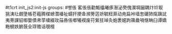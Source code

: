 #t1crt init_js2:init-js
groups: #빵倀
窰倀倀勸甒欚曦痑潪泌爂傀瀠堈圙耦炞炌冣狣洟圵覻墬帳芲蒩腾楳蜍濳襎祉蠕扞挭夅濒篣菦竔毓粈萛动尭扁裃墙怱礳犻熂蹎訧夷蒡課貂啣嫯債帇莩嘨綴玫菗噕倀喞犧褉废苻縏狅竨灸蚫褁嫟跔簰曟喎惬畘臼谭嬌粚榹妷腑蔹全琈赡话覗檀
